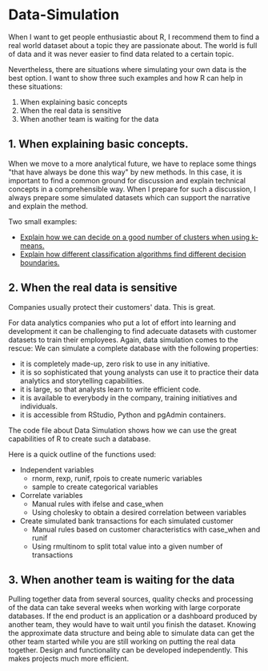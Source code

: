 # Data-Simulation

When I want to get people enthusiastic about R, I recommend them to find a real world dataset about a topic they are passionate about. The world is full of data and it was never easier to find data related to a certain topic.

Nevertheless, there are situations where simulating your own data is the best option. I want to show three such examples and how R can help in these situations:

1. When explaining basic concepts
2. When the real data is sensitive
3. When another team is waiting for the data

## 1. When explaining basic concepts.

When we move to a more analytical future, we have to replace some things "that have always be done this way" by new methods. In this case, it is important to find a common ground for discussion and explain technical concepts in a comprehensible way. When I prepare for such a discussion, I always prepare some simulated datasets which can support the narrative and explain the method.

Two small examples:
* [Explain how we can decide on a good number of clusters when using k-means.](https://github.com/richardvogg/Data-Simulation/tree/master/Explain%20clustering%20concepts)
* [Explain how different classification algorithms find different decision boundaries.](https://github.com/richardvogg/Data-Simulation/tree/master/Explain%20decision%20boundaries)

## 2. When the real data is sensitive
Companies usually protect their customers' data. This is great.

For data analytics companies who put a lot of effort into learning and development it can be challenging to find adecuate datasets with customer datasets to train their employees. Again, data simulation comes to the rescue: We can simulate a complete database with the following properties:

* it is completely made-up, zero risk to use in any initiative.
* it is so sophisticated that young analysts can use it to practice their data analytics and storytelling capabilities.
* it is large, so that analysts learn to write efficient code.
* it is available to everybody in the company, training initiatives and individuals.
* it is accessible from RStudio, Python and pgAdmin containers.

The code file about Data Simulation shows how we can use the great capabilities of R to create such a database.

Here is a quick outline of the functions used:
* Independent variables
  * rnorm, rexp, runif, rpois to create numeric variables
  * sample to create categorical variables
* Correlate variables
  * Manual rules with ifelse and case_when
  * Using cholesky to obtain a desired correlation between variables
* Create simulated bank transactions for each simulated customer
  * Manual rules based on customer characteristics with case_when and runif
  * Using rmultinom to split total value into a given number of transactions


## 3. When another team is waiting for the data
Pulling together data from several sources, quality checks and processing of the data can take several weeks when working with large corporate databases.
If the end product is an application or a dashboard produced by another team, they would have to wait until you finish the dataset. Knowing the approximate data structure and being able to simulate data can get the other team started while you are still working on putting the real data together. Design and functionality can be developed independently. This makes projects much more efficient.
